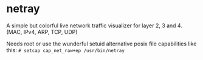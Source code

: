 # netray

A simple but colorful live network traffic visualizer for layer 2, 3 and 4. (MAC, IPv4, ARP, TCP, UDP) 

Needs root or use the wunderful setuid alternative posix file capabilities like this:
`# setcap cap_net_raw+ep /usr/bin/netray`
